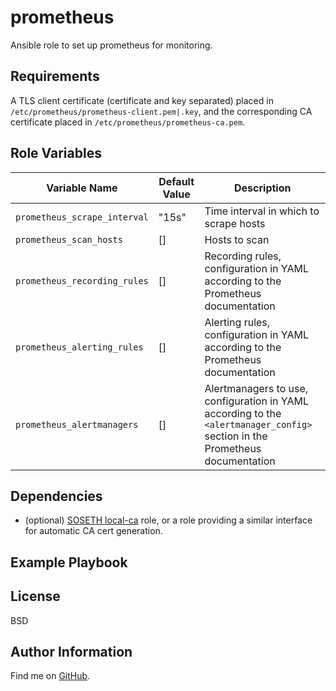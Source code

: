 prometheus
=========

Ansible role to set up prometheus for monitoring.

Requirements
------------

A TLS client certificate (certificate and key separated) placed in
`/etc/prometheus/prometheus-client.pem|.key`, and the corresponding CA certificate
placed in `/etc/prometheus/prometheus-ca.pem`.

Role Variables
--------------

| Variable Name | Default Value | Description |
--------------- |---------------|--------------
`prometheus_scrape_interval` | "15s" | Time interval in which to scrape hosts
`prometheus_scan_hosts` | [] | Hosts to scan
`prometheus_recording_rules` | [] | Recording rules, configuration in YAML according to the Prometheus documentation
`prometheus_alerting_rules` | [] | Alerting rules, configuration in YAML according to the Prometheus documentation
`prometheus_alertmanagers` | [] | Alertmanagers to use, configuration in YAML according to the `<alertmanager_config>` section in the Prometheus documentation

Dependencies
------------

* (optional) [SOSETH local-ca](https://github.com/SOSETH/local-ca) role, or a role providing a similar interface for automatic CA cert generation.

Example Playbook
----------------



License
-------

BSD

Author Information
------------------

Find me on [GitHub](https://github.com/ThreeFx).
